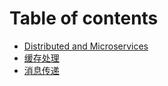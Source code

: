 # Table of contents

* [Distributed and Microservices](README.md)
* [缓存处理](untitled.md)
* [消息传递](xiao-xi-chuan-di.md)

